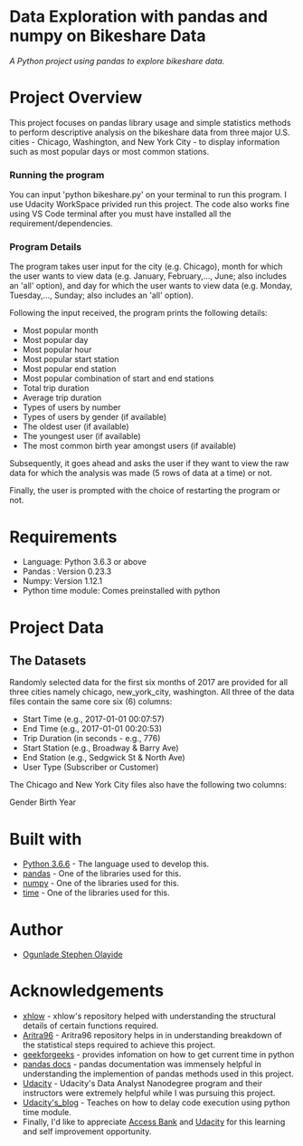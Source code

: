 # Data Exploration with pandas and numpy on Bikeshare Data
_A Python project using pandas to explore bikeshare data._

# Project Overview

This project focuses on pandas library usage and simple statistics methods to perform descriptive analysis on the bikeshare data from three major U.S. cities - Chicago, Washington, and New York City - to display information such as most popular days or most common stations.

### Running the program

You can input 'python bikeshare.py' on your terminal to run this program. I use Udacity WorkSpace privided run this project. The code also works fine using VS Code terminal after you must have installed all the requirement/dependencies.

### Program Details

The program takes user input for the city (e.g. Chicago), month for which the user wants to view data (e.g. January, February,..., June; also includes an 'all' option), and day for which the user wants to view data (e.g. Monday, Tuesday,..., Sunday; also includes an 'all' option).

Following the input received, the program prints the following details:

* Most popular month
* Most popular day
* Most popular hour
* Most popular start station
* Most popular end station
* Most popular combination of start and end stations
* Total trip duration
* Average trip duration
* Types of users by number
* Types of users by gender (if available)
* The oldest user (if available)
* The youngest user (if available)
* The most common birth year amongst users (if available)

Subsequently, it goes ahead and asks the user if they want to view the raw data for which the analysis was made (5 rows of data at a time) or not.

Finally, the user is prompted with the choice of restarting the program or not.

# Requirements

* Language: Python 3.6.3 or above
* Pandas : Version 0.23.3
* Numpy: Version 1.12.1
* Python time module: Comes preinstalled with python

# Project Data

## The Datasets
Randomly selected data for the first six months of 2017 are provided for all three cities namely chicago, new_york_city, washington. All three of the data files contain the same core six (6) columns:

* Start Time (e.g., 2017-01-01 00:07:57)
* End Time (e.g., 2017-01-01 00:20:53)
* Trip Duration (in seconds - e.g., 776)
* Start Station (e.g., Broadway & Barry Ave)
* End Station (e.g., Sedgwick St & North Ave)
* User Type (Subscriber or Customer)

The Chicago and New York City files also have the following two columns:

Gender
Birth Year


# Built with

* [Python 3.6.6](https://www.python.org/) - The language used to develop this.
* [pandas](https://pandas.pydata.org/) - One of the libraries used for this.
* [numpy](http://www.numpy.org/) - One of the libraries used for this.
* [time](https://docs.python.org/2/library/time.html) - One of the libraries used for this.


# Author

 * [Ogunlade Stephen Olayide](https://github.com/honordevop) 
  
# Acknowledgements

* [xhlow](https://github.com/xhlow) - xhlow's repository helped with understanding the structural details of certain functions required.
* [Aritra96](https://github.com/Aritra96/bikeshare-project) - Aritra96 repository helps in in understanding breakdown of the statistical steps required to achieve this project.
* [geekforgeeks](https://www.geeksforgeeks.org/python-program-to-get-current-time/?ref=rp) - provides infomation on how to get current time in python
* [pandas docs](http://pandas.pydata.org/pandas-docs/stable/) - pandas documentation was immensely helpful in understanding the implemention of pandas methods used in this project.
* [Udacity](https://udacity.com) - Udacity's Data Analyst Nanodegree program and their instructors were extremely helpful while I was pursuing this project.
* [Udacity's_blog](https://www.udacity.com/blog/2014/04/how-to-make-python-program-wait.html#:~:text=If%20you've%20got%20a,want%20your%20program%20to%20wait.) - Teaches on how to delay code execution using python time module.
* Finally, I'd like to appreciate [Access Bank](https://www.accessbankplc.com/) and [Udacity](https://udacity.com) for this learning and self improvement opportunity.